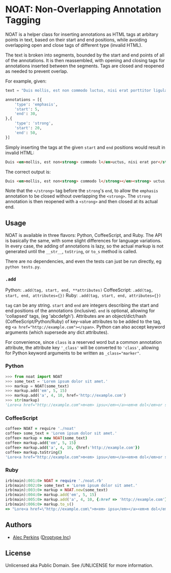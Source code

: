 # NOAT: Non-Overlapping Annotation Tagging

NOAT is a helper class for inserting annotations as HTML tags at arbitary points in text, based on their start and end positions, while avoiding overlapping open and close tags of different type (invalid HTML).

The text is broken into segments, bounded by the start and end points of all of the annotations. It is then reassembled, with opening and closing tags for annotations inserted between the segments. Tags are closed and reopened as needed to prevent overlap.

For example, given:

```python
text = "Duis mollis, est non commodo luctus, nisi erat porttitor ligula, eget lacinia odio sem nec elit."

annotations = [{
    'type': 'emphasis',
    'start': 5,
    'end': 30,
},{
    'type': 'strong',
    'start': 20,
    'end': 50,
}]
```

Simply inserting the tags at the given `start` and `end` positions would result in invalid HTML:

```html
Duis <em>mollis, est non<strong> commodo l</em>uctus, nisi erat por</strong>ttitor ligula, eget lacinia odio sem nec elit.
```

The correct output is:

```html
Duis <em>mollis, est non<strong> commodo l</strong></em><strong> uctus, nisi erat por</strong>ttitor ligula, eget lacinia odio sem nec elit.
```

Note that the `</strong>` tag before the `strong`'s `end`, to allow the `emphasis` annotation to be closed without overlapping the `<strong>`. The `strong` annotation is then reopened with a `<strong>` and then closed at its actual end.



## Usage

NOAT is available in three flavors: Python, CoffeeScript, and Ruby. The API is basically the same, with some slight differences for language variations. In every case, the adding of annotations is lazy, so the actual markup is not generated until the `__str__`, `toString`, or `to_s` method is called.

There are no dependencies, and even the tests can just be run directly, eg `python tests.py`.

### `.add`

Python: `.add(tag, start, end, **attributes)`
CoffeeScript: `.add(tag, start, end, attributes={})`
Ruby: `.add(tag, start, end, attributes={})`

`tag` can be any string. `start` and `end` are integers describing the start and end positions of the annotations (inclusive). `end` is optional, allowing for 'collapsed' tags, (eg 'abcd<span><span>efgh'). Attributes are an object/dict/hash (CoffeeScript/Python/Ruby) of key-value attributes to be added to the tag, eg `<a href="http://example.com"></span>`. Python can also accept keyword arguments (which supersede any dict attributes).

For convenience, since `class` is a reserved word but a common annotation attribute, the attribute key `'_class'` will be converted to `'class'`, allowing for Python keyword arguments to be written as `_class="marker"`.

### Python

```python
>>> from noat import NOAT
>>> some_text = 'Lorem ipsum dolor sit amet.'
>>> markup = NOAT(some_text)
>>> markup.add('em', 5, 15)
>>> markup.add('a', 4, 10, href='http://example.com')
>>> str(markup)
'Lore<a href="http://example.com">m<em> ipsu</em></a><em>m dol</em>or sit amet.'
```

### CoffeeScript

```coffeescript
coffee> NOAT = require './noat'
coffee> some_text = 'Lorem ipsum dolor sit amet.'
coffee> markup = new NOAT(some_text)
coffee> markup.add('em', 5, 15)
coffee> markup.add('a', 4, 10, {href:'http://example.com'})
coffee> markup.toString()
'Lore<a href="http://example.com">m<em> ipsu</em></a><em>m dol</em>or sit amet.'
```

### Ruby

```ruby
irb(main):001:0> NOAT = require './noat.rb'
irb(main):002:0> some_text = 'Lorem ipsum dolor sit amet.'
irb(main):003:0> markup = NOAT.new(some_text)
irb(main):004:0> markup.add('em', 5, 15)
irb(main):005:0> markup.add('a', 4, 10, {:href => 'http://example.com'})
irb(main):006:0> markup.to_s()
=> "Lore<a href=\"http://example.com\">m<em> ipsu</em></a><em>m dol</em>or sit amet."
```


## Authors

* [Alec Perkins](https://github.com/alecperkins) ([Droptype Inc](http://droptype.com))



## License

Unlicensed aka Public Domain. See /UNLICENSE for more information.


